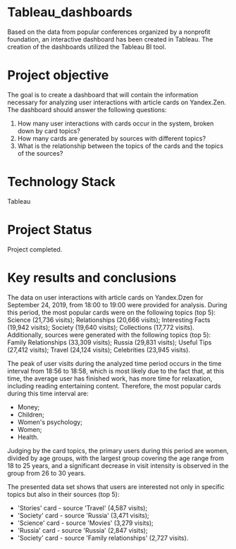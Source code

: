 # Tableau_dashboards

Based on the data from popular conferences organized by a nonprofit foundation, an interactive dashboard has been created in Tableau. The creation of the dashboards utilized the Tableau BI tool.

# Project objective

The goal is to create a dashboard that will contain the information necessary for analyzing user interactions with article cards on Yandex.Zen. The dashboard should answer the following questions:
1. How many user interactions with cards occur in the system, broken down by card topics?
2. How many cards are generated by sources with different topics?
3. What is the relationship between the topics of the cards and the topics of the sources?

# Technology Stack

Tableau

# Project Status

Project completed.

# Key results and conclusions

The data on user interactions with article cards on Yandex.Dzen for September 24, 2019, from 18:00 to 19:00 were provided for analysis. During this period, the most popular cards were on the following topics (top 5):
Science (21,736 visits);
Relationships (20,666 visits);
Interesting Facts (19,942 visits);
Society (19,640 visits);
Collections (17,772 visits).
Additionally, sources were generated with the following topics (top 5):
Family Relationships (33,309 visits);
Russia (29,831 visits);
Useful Tips (27,412 visits);
Travel (24,124 visits);
Celebrities (23,945 visits).

The peak of user visits during the analyzed time period occurs in the time interval from 18:56 to 18:58, which is most likely due to the fact that, at this time, the average user has finished work, has more time for relaxation, including reading entertaining content. Therefore, the most popular cards during this time interval are:
- Money;
- Children;
- Women's psychology;
- Women;
- Health.

Judging by the card topics, the primary users during this period are women, divided by age groups, with the largest group covering the age range from 18 to 25 years, and a significant decrease in visit intensity is observed in the group from 26 to 30 years.

The presented data set shows that users are interested not only in specific topics but also in their sources (top 5):
- 'Stories' card - source 'Travel' (4,587 visits);
- 'Society' card - source 'Russia' (3,471 visits);
- 'Science' card - source 'Movies' (3,279 visits);
- 'Russia' card - source 'Russia' (2,847 visits);
- 'Society' card - source 'Family relationships' (2,727 visits).


